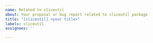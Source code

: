 ```yaml
---
name: Related to sliceutil
about: Your proposal or bug report related to sliceutil package
title: "[sliceutil] <your title>"
labels: sliceutil
assignees: ''

---
```



